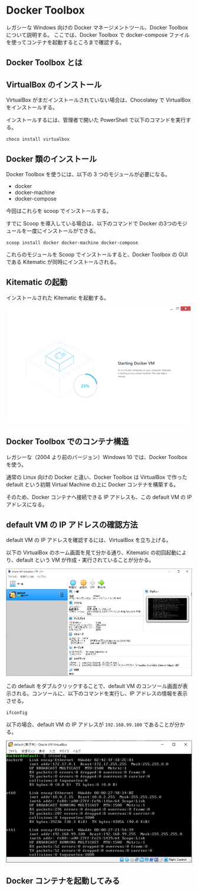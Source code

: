 # Docker Toolbox 
レガシーな Windows 向けの Docker マネージメントツール、Docker Toolbox について説明する。
ここでは、Docker Toolbox で docker-compose ファイルを使ってコンテナを起動するところまで確認する。

## Docker Toolbox とは 

## VirtualBox のインストール
VirtualBox がまだインストールされていない場合は、Chocolatey で VirtualBox をインストールする。

インストールするには、管理者で開いた PowerShell で以下のコマンドを実行する。

```console
choco install virtualbox
```

## Docker 類のインストール
Docker Toolbox を使うには、以下の 3 つのモジュールが必要になる。
- docker
- docker-machine
- docker-compose

今回はこれらを scoop でインストールする。


すでに Scoop を導入している場合は、以下のコマンドで Docker の3つのモジュールを一度にインストールができる。

```console
scoop install docker docker-machine docker-compose
```

これらのモジュールを Scoop でインストールすると、Docker Toolbox の GUI である Kitematic が同時にインストールされる。

## Kitematic の起動
インストールされた Kitematic を起動する。

![Kitematic の初回起動](./kitematic_first_run.png) 

## Docker Toolbox でのコンテナ構造
レガシーな（2004 より前のバージョン）Windows 10 では、Docker Toolbox を使う。

通常の Linux 向けの Docker と違い、Docker Toolbox は VirtualBox で作った default という初期 Virtual Machine の上に Docker コンテナを構築する。

そのため、Docker コンテナへ接続できる IP アドレスも、この default VM の IP アドレスになる。

## default VM の IP アドレスの確認方法
default VM の IP アドレスを確認するには、VirtualBox を立ち上げる。

以下の VirtualBox のホーム画面を見て分かる通り、Kitematic の初回起動により、default という VM が作成・実行されていることが分かる。

![VirtualBox のホーム画面](./virtualbox_home.png)

この default をダブルクリックすることで、default VM のコンソール画面が表示される。コンソールに、以下のコマンドを実行し、IP アドレスの情報を表示させる。

```console
ifconfig
```

以下の場合、default VM の IP アドレスが `192.168.99.100` であることが分かる。

![VirtualBox の default VM のコンソール画面](./virtualbox_default_vm_console.png)

## Docker コンテナを起動してみる







